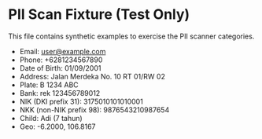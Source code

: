# PII Scan Fixture (Test Only)

This file contains synthetic examples to exercise the PII scanner categories.

- Email: user@example.com
- Phone: +6281234567890
- Date of Birth: 01/09/2001
- Address: Jalan Merdeka No. 10 RT 01/RW 02
- Plate: B 1234 ABC
- Bank: rek 123456789012
- NIK (DKI prefix 31): 3175010101010001
- NKK (non-NIK prefix 98): 9876543210987654
- Child: Adi (7 tahun)
- Geo: -6.2000, 106.8167

<!-- This file is used by tools/tests/pii-scan.test.js -->
